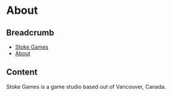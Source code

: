 # About

## Breadcrumb

<ul class="breadcrumb">
    <li><a href="/"><i class="icon-home"></i> Stoke Games</a></li>
    <li class="active"><a href="/about">About</a></li>
</ul>

## Content

<p>Stoke Games is a game studio based out of Vancouver, Canada.</p>
